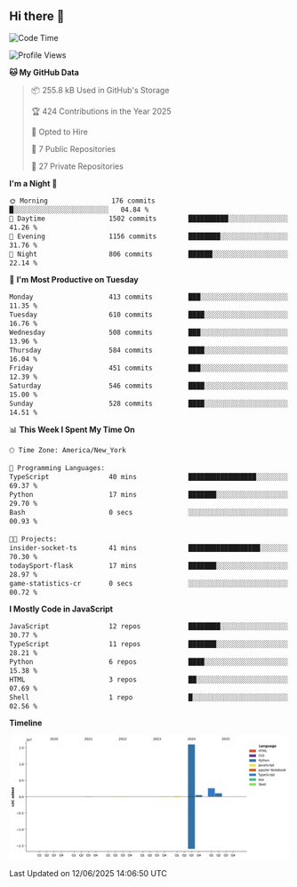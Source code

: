 ## Hi there 👋

<!--START_SECTION:waka-->
![Code Time](http://img.shields.io/badge/Code%20Time-335%20hrs%2049%20mins-blue)

![Profile Views](http://img.shields.io/badge/Profile%20Views-5-blue)

**🐱 My GitHub Data** 

> 📦 255.8 kB Used in GitHub's Storage 
 > 
> 🏆 424 Contributions in the Year 2025
 > 
> 💼 Opted to Hire
 > 
> 📜 7 Public Repositories 
 > 
> 🔑 27 Private Repositories 
 > 
**I'm a Night 🦉** 

```text
🌞 Morning                176 commits         █░░░░░░░░░░░░░░░░░░░░░░░░   04.84 % 
🌆 Daytime                1502 commits        ██████████░░░░░░░░░░░░░░░   41.26 % 
🌃 Evening                1156 commits        ████████░░░░░░░░░░░░░░░░░   31.76 % 
🌙 Night                  806 commits         ██████░░░░░░░░░░░░░░░░░░░   22.14 % 
```
📅 **I'm Most Productive on Tuesday** 

```text
Monday                   413 commits         ███░░░░░░░░░░░░░░░░░░░░░░   11.35 % 
Tuesday                  610 commits         ████░░░░░░░░░░░░░░░░░░░░░   16.76 % 
Wednesday                508 commits         ███░░░░░░░░░░░░░░░░░░░░░░   13.96 % 
Thursday                 584 commits         ████░░░░░░░░░░░░░░░░░░░░░   16.04 % 
Friday                   451 commits         ███░░░░░░░░░░░░░░░░░░░░░░   12.39 % 
Saturday                 546 commits         ████░░░░░░░░░░░░░░░░░░░░░   15.00 % 
Sunday                   528 commits         ████░░░░░░░░░░░░░░░░░░░░░   14.51 % 
```


📊 **This Week I Spent My Time On** 

```text
🕑︎ Time Zone: America/New_York

💬 Programming Languages: 
TypeScript               40 mins             █████████████████░░░░░░░░   69.37 % 
Python                   17 mins             ███████░░░░░░░░░░░░░░░░░░   29.70 % 
Bash                     0 secs              ░░░░░░░░░░░░░░░░░░░░░░░░░   00.93 % 

🐱‍💻 Projects: 
insider-socket-ts        41 mins             ██████████████████░░░░░░░   70.30 % 
todaySport-flask         17 mins             ███████░░░░░░░░░░░░░░░░░░   28.97 % 
game-statistics-cr       0 secs              ░░░░░░░░░░░░░░░░░░░░░░░░░   00.72 % 
```

**I Mostly Code in JavaScript** 

```text
JavaScript               12 repos            ████████░░░░░░░░░░░░░░░░░   30.77 % 
TypeScript               11 repos            ███████░░░░░░░░░░░░░░░░░░   28.21 % 
Python                   6 repos             ████░░░░░░░░░░░░░░░░░░░░░   15.38 % 
HTML                     3 repos             ██░░░░░░░░░░░░░░░░░░░░░░░   07.69 % 
Shell                    1 repo              █░░░░░░░░░░░░░░░░░░░░░░░░   02.56 % 
```



**Timeline**

![Lines of Code chart](https://raw.githubusercontent.com/dikshithvishnu/dikshithvishnu/main/assets/bar_graph.png)


 Last Updated on 12/06/2025 14:06:50 UTC
<!--END_SECTION:waka-->
